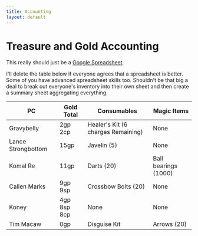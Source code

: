 ```yaml
---
title: Accounting
layout: default
---
```

# Treasure and Gold Accounting
This really should just be a [Google Spreadsheet](https://docs.google.com/spreadsheets/d/1OlGWv2usvTe8NudcgB8LU_K8h1p68762OYF6kTd_ytg/edit?usp=sharing).


I'll delete the table below if everyone agrees that a spreadsheet is better. Some of you have advanced spreadsheet skills too. Shouldn't be that big a deal to break out everyone's inventory into their own sheet and then create a summary sheet aggregating everything. 

| PC | Gold Total | Consumables | Magic Items |
| ----------- | ----------- | ----------- | ----------- |
| Gravybelly | 2gp 2cp | Healer's Kit (6 charges Remaining) | None |
|Lance Strongbottom|15gp|Javelin (5)|None|
|Komal Re |11gp |Darts (20) |Ball bearings (1000)|None|
|Callen Marks |9gp 9sp |Crossbow Bolts (20) |None|
|Koney |4gp 8sp 8cp |None|None|
|Tim Macaw |0gp |Disguise Kit |Arrows (20) |


  
